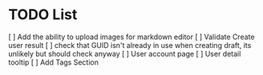 # TODO List

[ ] Add the ability to upload images for markdown editor
[ ] Validate Create user result
[ ] check that GUID isn't already in use when creating draft, its unlikely but should check anyway
[ ] User account page
[ ] User detail tooltip
[ ] Add Tags Section
